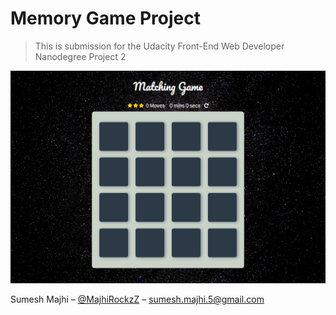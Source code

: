 # Memory Game Project
> This is submission for the Udacity Front-End Web Developer Nanodegree Project 2

![](img/readme.png)

Sumesh Majhi – [@MajhiRockzZ](https://www.linkedin.com/in/majhirockzz/) – sumesh.majhi.5@gmail.com